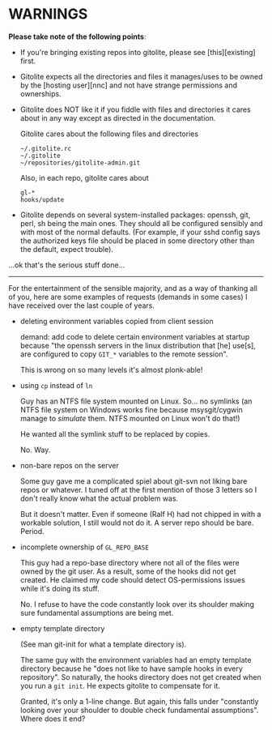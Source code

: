 # WARNINGS

**Please take note of the following points**:

  * If you're bringing existing repos into gitolite, please see
    [this][existing] first.

  * Gitolite expects all the directories and files it manages/uses to be owned
    by the [hosting user][nnc] and not have strange permissions and
    ownerships.

  * Gitolite does NOT like it if you fiddle with files and directories it
    cares about in any way except as directed in the documentation.

    Gitolite cares about the following files and directories

        ~/.gitolite.rc
        ~/.gitolite
        ~/repositories/gitolite-admin.git

    Also, in each repo, gitolite cares about

        gl-*
        hooks/update

  * Gitolite depends on several system-installed packages: openssh, git, perl,
    sh being the main ones.  They should all be configured sensibly and with
    most of the normal defaults.  (For example, if your sshd config says the
    authorized keys file should be placed in some directory other than the
    default, expect trouble).

...ok that's the serious stuff done...

----

For the entertainment of the sensible majority, and as a way of thanking all
of you, here are some examples of requests (demands in some cases) I have
received over the last couple of years.

  * deleting environment variables copied from client session

    demand: add code to delete certain environment variables at startup
    because "the openssh servers in the linux distribution that [he] use[s],
    are configured to copy `GIT_*` variables to the remote session".

    This is wrong on so many levels it's almost plonk-able!

  * using `cp` instead of `ln`

    Guy has an NTFS file system mounted on Linux.  So... no symlinks (an NTFS
    file system on Windows works fine because msysgit/cygwin manage to
    *simulate* them.  NTFS mounted on Linux won't do that!)

    He wanted all the symlink stuff to be replaced by copies.

    No. Way.

  * non-bare repos on the server

    Some guy gave me a complicated spiel about git-svn not liking bare repos
    or whatever.  I tuned off at the first mention of those 3 letters so I
    don't really know what the actual problem was.

    But it doesn't matter.  Even if someone (Ralf H) had not chipped in with a
    workable solution, I still would not do it.  A server repo should be bare.
    Period.

  * incomplete ownership of `GL_REPO_BASE`

    This guy had a repo-base directory where not all of the files were owned
    by the git user.  As a result, some of the hooks did not get created.  He
    claimed my code should detect OS-permissions issues while it's doing its
    stuff.

    No.  I refuse to have the code constantly look over its shoulder making
    sure fundamental assumptions are being met.

  * empty template directory

    (See man git-init for what a template directory is).

    The same guy with the environment variables had an empty template
    directory because he "does not like to have sample hooks in every
    repository".  So naturally, the hooks directory does not get created when
    you run a `git init`.  He expects gitolite to compensate for it.

    Granted, it's only a 1-line change.  But again, this falls under
    "constantly looking over your shoulder to double check fundamental
    assumptions".  Where does it end?
